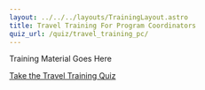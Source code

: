 ```yaml
---
layout: ../../../layouts/TrainingLayout.astro
title: Travel Training For Program Coordinators
quiz_url: /quiz/travel_training_pc/
---
```


Training Material Goes Here

[Take the Travel Training Quiz](/quiz/travel_training_pc/)
